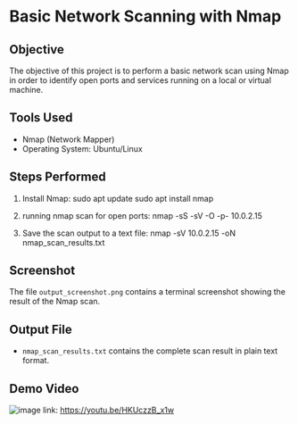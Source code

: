 # Basic Network Scanning with Nmap

## Objective

The objective of this project is to perform a basic network scan using Nmap in order to identify open ports and services running on a local or virtual machine.

## Tools Used

- Nmap (Network Mapper)
- Operating System: Ubuntu/Linux

## Steps Performed

1. Install Nmap:
   sudo apt update
   sudo apt install nmap

2. running nmap scan for open ports:   nmap -sS -sV -O -p- 10.0.2.15

3. Save the scan output to a text file:   nmap -sV 10.0.2.15 -oN nmap_scan_results.txt

   
## Screenshot

The file `output_screenshot.png` contains a terminal screenshot showing the result of the Nmap scan.

## Output File

- `nmap_scan_results.txt` contains the complete scan result in plain text format.

## Demo Video
![image](https://github.com/user-attachments/assets/bc639399-5a08-4ffb-8252-f3490e734fdb)
link: https://youtu.be/HKUczzB_x1w

